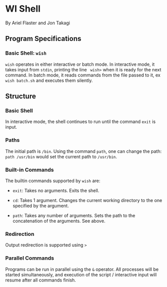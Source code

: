
# WI Shell
By Ariel Flaster and Jon Takagi
## Program Specifications

### Basic Shell: `wish`

`wish` operates in either interactive or batch mode. In interactive mode, it takes input from `stdin`, printing the line ` wish>` when it is ready for the next command. In batch mode, it reads commands from the file passed to it, ex `wish batch.sh` and executes them silently.

## Structure

### Basic Shell
In interactive mode, the shell continues to run until the command `exit` is input.

### Paths

The initial path is `/bin`. Using the command `path`, one can change the path: `path /usr/bin` would set the current path to `/usr/bin`.

### Built-in Commands

The builtin commands supported by `wish` are:

* `exit`: Takes no arguments. Exits the shell.

* `cd`: Takes 1 argument. Changes the current working directory to the one specified by the argument.

* `path`: Takes any number of arguments. Sets the path to the concatenation of the arguments. See above.

### Redirection

Output redirection is supported using `>`

### Parallel Commands

Programs can be run in parallel using the `&` operator. All processes will be started simultaneously, and execution of the script / interactive input will resume after all commands finish.
